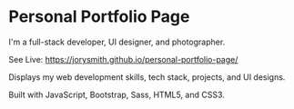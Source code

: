 # Personal Portfolio Page

I'm a full-stack developer, UI designer, and photographer.

See Live: https://jorysmith.github.io/personal-portfolio-page/

Displays my web development skills, tech stack, projects, and UI designs.

Built with JavaScript, Bootstrap, Sass, HTML5, and CSS3.
